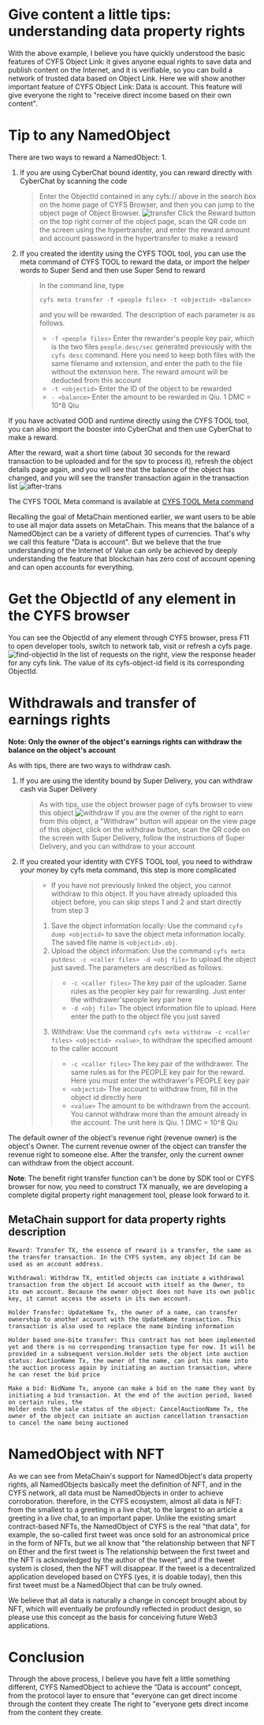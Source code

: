 # Give content a little tips: understanding data property rights
With the above example, I believe you have quickly understood the basic features of CYFS Object Link: it gives anyone equal rights to save data and publish content on the Internet, and it is verifiable, so you can build a network of trusted data based on Object Link. Here we will show another important feature of CYFS Object Link: Data is account. This feature will give everyone the right to "receive direct income based on their own content".

# Tip to any NamedObject

There are two ways to reward a NamedObject: 1.
1. If you are using CyberChat bound identity, you can reward directly with CyberChat by scanning the code
   > Enter the ObjectId contained in any cyfs:// above in the search box on the home page of CYFS Browser, and then you can jump to the object page of Object Browser.
   > ![transfer](images/transfer_to_file_en.jpg)
   > Click the Reward button on the top right corner of the object page, scan the QR code on the screen using the hypertransfer, and enter the reward amount and account password in the hypertransfer to make a reward
2. If you created the identity using the CYFS TOOL tool, you can use the meta command of CYFS TOOL to reward the data, or import the helper words to Super Send and then use Super Send to reward
   > In the command line, type
   > ```shell
   > cyfs meta transfer -f <people files> -t <objectid> <balance>
   > ```
   > and you will be rewarded. The description of each parameter is as follows.
   > - `-f <people files>` Enter the rewarder's people key pair, which is the two files `people.desc/sec` generated previously with the `cyfs desc` command. Here you need to keep both files with the same filename and extension, and enter the path to the file without the extension here. The reward amount will be deducted from this account
   > - `-t <objectid>` Enter the ID of the object to be rewarded
   > - `- <balance>` Enter the amount to be rewarded in Qiu. 1 DMC = 10^8 Qiu

If you have activated OOD and runtime directly using the CYFS TOOL tool, you can also import the booster into CyberChat and then use CyberChat to make a reward.

After the reward, wait a short time (about 30 seconds for the reward transaction to be uploaded and for the spv to process it), refresh the object details page again, and you will see that the balance of the object has changed, and you will see the transfer transaction again in the transaction list
![after-trans](images/after_trans_en.jpg)

The CYFS TOOL Meta command is available at [CYFS TOOL Meta command](https://github.com/buckyos/cyfs-ts-sdk/blob/beta/doc/cn/CYFS-Tool-Meta%E5%91%BD%E4%BB%A4.md)

Recalling the goal of MetaChain mentioned earlier, we want users to be able to use all major data assets on MetaChain. This means that the balance of a NamedObject can be a variety of different types of currencies. That's why we call this feature "Data is account". But we believe that the true understanding of the Internet of Value can only be achieved by deeply understanding the feature that blockchain has zero cost of account opening and can open accounts for everything.

# Get the ObjectId of any element in the CYFS browser
You can see the ObjectId of any element through CYFS browser, press F11 to open developer tools, switch to network tab, visit or refresh a cyfs page.
![find-objectid](images/find_objectid_en.jpg)
In the list of requests on the right, view the response header for any cyfs link. The value of its cyfs-object-id field is its corresponding ObjectId.


# Withdrawals and transfer of earnings rights
**Note: Only the owner of the object's earnings rights can withdraw the balance on the object's account**

As with tips, there are two ways to withdraw cash.
1. If you are using the identity bound by Super Delivery, you can withdraw cash via Super Delivery
   > As with tips, use the object browser page of cyfs browser to view this object
   > ![withdraw](images/withdraw_en.jpg)
   > If you are the owner of the right to earn from this object, a "Withdraw" button will appear on the view page of this object, click on the withdraw button, scan the QR code on the screen with Super Delivery, follow the instructions of Super Delivery, and you can withdraw to your account
2. If you created your identity with CYFS TOOL tool, you need to withdraw your money by cyfs meta command, this step is more complicated
   > - If you have not previously linked the object, you cannot withdraw to this object. If you have already uploaded this object before, you can skip steps 1 and 2 and start directly from step 3
   > 1. Save the object information locally: Use the command `cyfs dump <objectid>` to save the object meta information locally. The saved file name is `<objectid>.obj`.
   > 2. Upload the object information: Use the command `cyfs meta putdesc -c <caller files> -d <obj file>` to upload the object just saved. The parameters are described as follows.
   > > - `-c <caller files>` The key pair of the uploader. Same rules as the peopler key pair for rewarding. Just enter the withdrawer'speople key pair here
   > > - `-d <obj file>` The object information file to upload. Here enter the path to the object file you just saved
   > 3. Withdraw: Use the command `cyfs meta withdraw -c <caller files> <objectid> <value>`, to withdraw the specified amount to the caller account
   > > - `-c <caller files>` The key pair of the withdrawer. The same rules as for the PEOPLE key pair for the reward. Here you must enter the withdrawer's PEOPLE key pair
   > > - `<objectid>` The account to withdraw from, fill in the object id directly here
   > > - `<value>` The amount to be withdrawn from the account. You cannot withdraw more than the amount already in the account. The unit here is Qiu. 1 DMC = 10^8 Qiu

The default owner of the object's revenue right (revenue owner) is the object's Owner. The current revenue owner of the object can transfer the revenue right to someone else. After the transfer, only the current owner can withdraw from the object account.

**Note**: The benefit right transfer function can't be done by SDK tool or CYFS browser for now, you need to construct TX manually, we are developing a complete digital property right management tool, please look forward to it.

## MetaChain support for data property rights description
```
Reward: Transfer TX, the essence of reward is a transfer, the same as the transfer transaction. In the CYFS system, any object Id can be used as an account address.
   
Withdrawal: Withdraw TX, entitled objects can initiate a withdrawal transaction from the object Id account with itself as the Owner, to its own account. Because the owner object does not have its own public key, it cannot access the assets in its own account.
   
Holder Transfer: UpdateName Tx, the owner of a name, can transfer ownership to another account with the UpdateName transaction. This transaction is also used to replace the name binding information
   
Holder based one-bite transfer: This contract has not been implemented yet and there is no corresponding transaction type for now. It will be provided in a subsequent version.Holder sets the object into auction status: AuctionName Tx, the owner of the name, can put his name into the auction process again by initiating an auction transaction, where he can reset the bid price
   
Make a bid: BidName Tx, anyone can make a bid on the name they want by initiating a bid transaction. At the end of the auction period, based on certain rules, the
Holder ends the sale status of the object: CancelAuctionName Tx, the owner of the object can initiate an auction cancellation transaction to cancel the name being auctioned
```
# NamedObject with NFT
As we can see from MetaChain's support for NamedObject's data property rights, all NamedObjects basically meet the definition of NFT, and in the CYFS network, all data must be NamedObjects in order to achieve corroboration. therefore, in the CYFS ecosystem, almost all data is NFT: from the smallest to a greeting in a live chat, to the largest to an article a greeting in a live chat, to an important paper. Unlike the existing smart contract-based NFTs, the NamedObject of CYFS is the real "that data", for example, the so-called first tweet was once sold for an astronomical price in the form of NFTs, but we all know that "the relationship between that NFT on Ether and the first tweet is The relationship between the first tweet and the NFT is acknowledged by the author of the tweet", and if the tweet system is closed, then the NFT will disappear. If the tweet is a decentralized application developed based on CYFS (yes, it is doable today), then this first tweet must be a NamedObject that can be truly owned.   

We believe that all data is naturally a change in concept brought about by NFT, which will eventually be profoundly reflected in product design, so please use this concept as the basis for conceiving future Web3 applications.

# Conclusion
Through the above process, I believe you have felt a little something different, CYFS NamedObject to achieve the "Data is account" concept, from the protocol layer to ensure that "everyone can get direct income through the content they create The right to "everyone gets direct income from the content they create.
